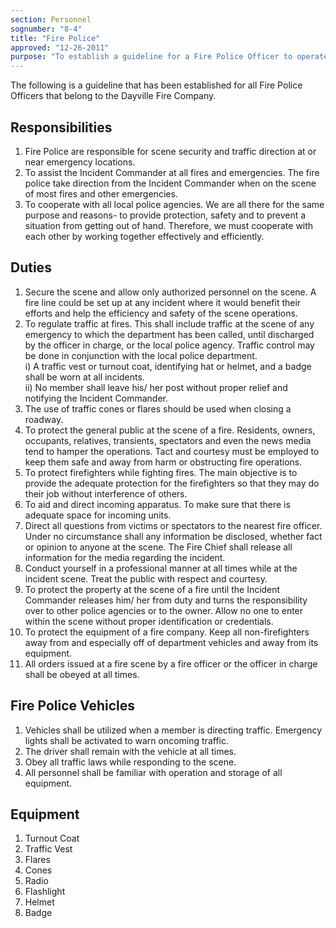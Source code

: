```yaml
---
section: Personnel
sognumber: "8-4"
title: "Fire Police"
approved: "12-26-2011"
purpose: "To establish a guideline for a Fire Police Officer to operate under."
---
```


The following is a guideline that has been established for all Fire Police Officers that belong to the Dayville Fire Company.  

Responsibilities
----------------

1. Fire Police are responsible for scene security and traffic direction at or near emergency locations.  
2. To assist the Incident Commander at all fires and emergencies.  The fire police take direction from the Incident Commander when on the scene of most fires and other emergencies.  
3. To cooperate with all local police agencies.  We are all there for the same purpose and reasons- to provide protection, safety and to prevent a situation from getting out of hand.  Therefore, we must cooperate with each other by working together effectively and efficiently.  

Duties
------

1. Secure the scene and allow only authorized personnel on the scene.  A fire line could be set up at any incident where it would benefit their efforts and help the efficiency and safety of the scene operations.  
2. To regulate traffic at fires.  This shall include traffic at the scene of any emergency to which the department has been called, until discharged by the officer in charge, or the local police agency.  Traffic control may be done in conjunction with the local police department.  
   i)   A traffic vest or turnout coat, identifying hat or helmet, and a badge shall be worn at all incidents.  
   ii)  No member shall leave his/ her post without proper relief and notifying the Incident Commander.  
3. The use of traffic cones or flares should be used when closing a roadway.  
4. To protect the general public at the scene of a fire.  Residents, owners, occupants, relatives, transients, spectators and even the news media tend to hamper the operations.  Tact and courtesy must be employed to keep them safe and away from harm or obstructing fire operations.  
5. To protect firefighters while fighting fires.  The main objective is to provide the adequate protection for the firefighters so that they may do their job without interference of others.  
6. To aid and direct incoming apparatus.  To make sure that there is adequate space for incoming units.  
7. Direct all questions from victims or spectators to the nearest fire officer.  Under no circumstance shall any information be disclosed, whether fact or opinion to anyone at the scene.  The Fire Chief shall release all information for the media regarding the incident.  
8. Conduct yourself in a professional manner at all times while at the incident scene.  Treat the public with respect and courtesy.  
9. To protect the property at the scene of a fire until the Incident Commander releases him/ her from duty and turns the responsibility over to other police agencies or to the owner.  Allow no one to enter within the scene without proper identification or credentials.  
10. To protect the equipment of a fire company.  Keep all non-firefighters away from and especially off of department vehicles and away from its equipment.  
11. All orders issued at a fire scene by a fire officer or the officer in charge shall be obeyed at all times.  

Fire Police Vehicles
--------------------

1. Vehicles shall be utilized when a member is directing traffic.  Emergency lights shall be activated to warn oncoming traffic.  
2. The driver shall remain with the vehicle at all times.  
3. Obey all traffic laws while responding to the scene.  
4. All personnel shall be familiar with operation and storage of all equipment.  

Equipment
---------

1. Turnout Coat
2. Traffic Vest
3. Flares
4. Cones
5. Radio
6. Flashlight
7. Helmet
8. Badge

